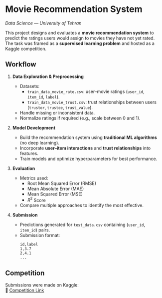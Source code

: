 ﻿
# Movie Recommendation System

_Data Science — University of Tehran_

This project designs and evaluates a **movie recommendation system** to predict the ratings users would assign to movies they have not yet rated. The task was framed as a **supervised learning problem** and hosted as a Kaggle competition.

## Workflow

1. **Data Exploration & Preprocessing**
   - Datasets:
     - `train_data_movie_rate.csv`: user–movie ratings (`user_id`, `item_id`, `label`).
     - `train_data_movie_trust.csv`: trust relationships between users (`trustor`, `trustee`, `trust_value`).
   - Handle missing or inconsistent data.  
   - Normalize ratings if required (e.g., scale between 0 and 1).

2. **Model Development**
   - Build the recommendation system using **traditional ML algorithms** (no deep learning).  
   - Incorporate **user–item interactions** and **trust relationships** into features.  
   - Train models and optimize hyperparameters for best performance.

3. **Evaluation**
   - Metrics used:
     - Root Mean Squared Error (RMSE)
     - Mean Absolute Error (MAE)
     - Mean Squared Error (MSE)
     - $R^2$ Score
   - Compare multiple approaches to identify the most effective.

4. **Submission**
   - Predictions generated for `test_data.csv` containing (`user_id`, `item_id`) pairs.  
   - Submission format:
     ```csv
     id,label
     1,3.7
     2,4.1
     ...
     ```

## Competition
Submissions were made on Kaggle:  
🔗 [Competition Link](https://www.kaggle.com/t/a9cad5c235754b26ab87cee8c53e06b8)

